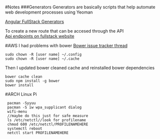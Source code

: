 #Notes
###Generators
Generators are basically scripts that help automate
web development processes using Yeoman  

[Angular FullStack Generators](https://github.com/DaftMonk/generator-angular-fullstack#generators)  

To create a new route that can be accesed through the API  
[Api endpoints on fullstack website](https://github.com/DaftMonk/generator-angular-fullstack#endpoint)


#AWS
I had problems with bower
[Bower issue tracker thread](https://github.com/bower/bower/issues/1607)

    sudo chown -R [user name] ~/.config
    sudo chown -R [user name] ~/.cache
    
Then I updated bower cleaned cache and reinstalled bower dependencies

    bower cache clean
    sudo npm install -g bower
    bower install


#ARCH Linux Pi

     pacman -Syyuu
     pacman -S iw wpa_supplicant dialog
     wifi-menu
     //maybe do this just for safe measure
     ls /etc/netctl//look for profilename
     chmod 600 /etc/netctl/PROFILENAMEHERE
     systemctl reboot
     netctl start PROFILENAMEHERE
